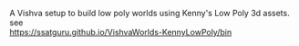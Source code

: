 A Vishva setup to build low poly worlds using Kenny's Low Poly 3d assets.  
see  
https://ssatguru.github.io/VishvaWorlds-KennyLowPoly/bin
